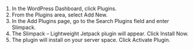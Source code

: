 1. In the WordPress Dashboard, click Plugins.
2. From the Plugins area, select Add New.
3. In the Add Plugins page, go to the Search Plugins field and enter Slimpack.
4. The Slimpack – Lightweight Jetpack plugin will appear. Click Install Now.
5. The plugin will install on your server space. Click Activate Plugin.